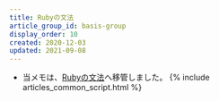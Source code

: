 ```yaml
---
title: Rubyの文法
article_group_id: basis-group
display_order: 10
created: 2020-12-03
updated: 2021-09-08
---
```

- 当メモは、[Rubyの文法](https://thinktwice.tech/it/ruby/grammar_of_ruby/)へ移管しました。
{% include articles_common_script.html %}
